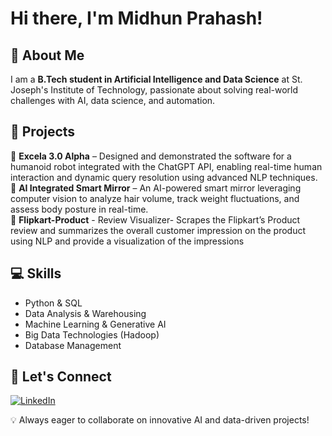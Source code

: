 # Hi there, I'm Midhun Prahash! 

## 🚀 About Me
I am a **B.Tech student in Artificial Intelligence and Data Science** at St. Joseph's Institute of Technology, passionate about solving real-world challenges with AI, data science, and automation.

## 📌 Projects
🔹 **Excela 3.0 Alpha** – Designed and demonstrated the software for a humanoid robot integrated with the ChatGPT API, enabling real-time human interaction and dynamic query resolution using advanced NLP techniques.  
🔹 **AI Integrated Smart Mirror** – An AI-powered smart mirror leveraging computer vision to analyze hair volume, track weight fluctuations, and assess body posture in real-time.  
🔹 **Flipkart-Product** - Review Visualizer- Scrapes the Flipkart’s Product review and summarizes the overall customer
impression on the product using NLP and provide a visualization of the impressions  

## 💻 Skills
- Python & SQL
- Data Analysis & Warehousing
- Machine Learning & Generative AI
- Big Data Technologies (Hadoop)
- Database Management

## 📢 Let's Connect
[![LinkedIn](https://img.shields.io/badge/LinkedIn-0A66C2?style=for-the-badge&logo=linkedin&logoColor=white)](https://www.linkedin.com/in/midhun-prahash-14ab24292/)  

💡 Always eager to collaborate on innovative AI and data-driven projects!

